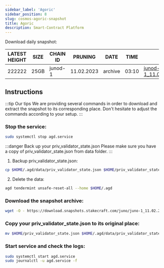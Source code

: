 ```yaml
---
sidebar_label: 'Agoric'
sidebar_position: 8
slug: cosmos-agoric-snapshot
title: Agoric
description: Smart-Contract Platform
---
```


Download daily snapshot:

| LATEST HEIGHT | SIZE | CHAIN ID | PRUNING | DATE | TIME | LINK |
| ----------- | ----------- | ----------- | ----------- | ----------- | ----------- | ----------- |
| 222222 | 25GB | junod-1 | 11.02.2023 | archive | 03:10 | [junod-1_11.02.2023.tar](https://download.snapshots.stakecraft.com/junod/junod-1_11.02.2023.tar.gz) |


## Instructions
:::tip Our tips
We are providing several commands in order to download and extract the snapshot to its corresponding place. Don't hesitate to adjust the commands according to your setup.
:::

### Stop the service:

```bash
sudo systemctl stop agd.service
```

:::danger Back up your priv_validator_state.json
Please make sure you have a copy of priv_validator_state.json from data folder. 
:::

1. Backup priv_validator_state.json:
```bash
cp $HOME/.agd/data/priv_validator_state.json $HOME/priv_validator_state.json
```

2. Delete the data:
```bash
agd tendermint unsafe-reset-all --home $HOME/.agd
```

### Download the snapshot archive:

```bash
wget -O - https://download.snapshots.stakecraft.com/juno/juno-1_11.02.2023.tar.gz | tar -xvf -C ~/.junod/data/
```

### Copy your priv_validator_state.json to its original place:
```bash
mv $HOME/priv_validator_state.json $HOME/.agd/data/priv_validator_state.json
```

### Start service and check the logs:

```bash
sudo systemctl start agd.service
sudo journalctl -u agd.service -f
```